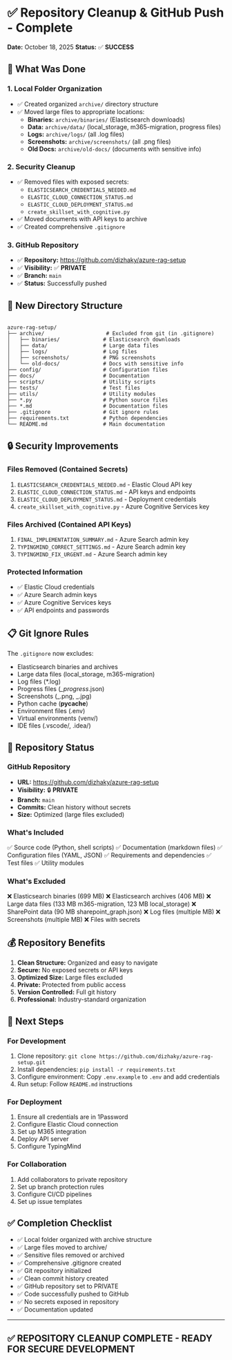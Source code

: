 # ✅ Repository Cleanup & GitHub Push - Complete

**Date:** October 18, 2025
**Status:** ✅ **SUCCESS**

## 🎯 **What Was Done**

### **1. Local Folder Organization**

- ✅ Created organized `archive/` directory structure
- ✅ Moved large files to appropriate locations:
  - **Binaries:** `archive/binaries/` (Elasticsearch downloads)
  - **Data:** `archive/data/` (local_storage, m365-migration, progress files)
  - **Logs:** `archive/logs/` (all .log files)
  - **Screenshots:** `archive/screenshots/` (all .png files)
  - **Old Docs:** `archive/old-docs/` (documents with sensitive info)

### **2. Security Cleanup**

- ✅ Removed files with exposed secrets:
  - `ELASTICSEARCH_CREDENTIALS_NEEDED.md`
  - `ELASTIC_CLOUD_CONNECTION_STATUS.md`
  - `ELASTIC_CLOUD_DEPLOYMENT_STATUS.md`
  - `create_skillset_with_cognitive.py`
- ✅ Moved documents with API keys to archive
- ✅ Created comprehensive `.gitignore`

### **3. GitHub Repository**

- ✅ **Repository:** https://github.com/dizhaky/azure-rag-setup
- ✅ **Visibility:** ✅ **PRIVATE**
- ✅ **Branch:** `main`
- ✅ **Status:** Successfully pushed

## 📁 **New Directory Structure**

```

azure-rag-setup/
├── archive/                    # Excluded from git (in .gitignore)
│   ├── binaries/              # Elasticsearch downloads
│   ├── data/                  # Large data files
│   ├── logs/                  # Log files
│   ├── screenshots/           # PNG screenshots
│   └── old-docs/              # Docs with sensitive info
├── config/                    # Configuration files
├── docs/                      # Documentation
├── scripts/                   # Utility scripts
├── tests/                     # Test files
├── utils/                     # Utility modules
├── *.py                       # Python source files
├── *.md                       # Documentation files
├── .gitignore                 # Git ignore rules
├── requirements.txt           # Python dependencies
└── README.md                  # Main documentation

```

## 🔒 **Security Improvements**

### **Files Removed (Contained Secrets)**

1. `ELASTICSEARCH_CREDENTIALS_NEEDED.md` - Elastic Cloud API key
2. `ELASTIC_CLOUD_CONNECTION_STATUS.md` - API keys and endpoints
3. `ELASTIC_CLOUD_DEPLOYMENT_STATUS.md` - Deployment credentials
4. `create_skillset_with_cognitive.py` - Azure Cognitive Services key

### **Files Archived (Contained API Keys)**

1. `FINAL_IMPLEMENTATION_SUMMARY.md` - Azure Search admin key
2. `TYPINGMIND_CORRECT_SETTINGS.md` - Azure Search admin key
3. `TYPINGMIND_FIX_URGENT.md` - Azure Search admin key

### **Protected Information**

- ✅ Elastic Cloud credentials
- ✅ Azure Search admin keys
- ✅ Azure Cognitive Services keys
- ✅ API endpoints and passwords

## 📋 **Git Ignore Rules**

The `.gitignore` now excludes:

- Elasticsearch binaries and archives
- Large data files (local_storage, m365-migration)
- Log files (\*.log)
- Progress files (_\_progress_.json)
- Screenshots (_.png, _.jpg)
- Python cache (**pycache**)
- Environment files (.env)
- Virtual environments (venv/)
- IDE files (.vscode/, .idea/)

## 🚀 **Repository Status**

### **GitHub Repository**

- **URL:** https://github.com/dizhaky/azure-rag-setup
- **Visibility:** 🔒 **PRIVATE**
- **Branch:** `main`
- **Commits:** Clean history without secrets
- **Size:** Optimized (large files excluded)

### **What's Included**

✅ Source code (Python, shell scripts)
✅ Documentation (markdown files)
✅ Configuration files (YAML, JSON)
✅ Requirements and dependencies
✅ Test files
✅ Utility modules

### **What's Excluded**

❌ Elasticsearch binaries (699 MB)
❌ Elasticsearch archives (406 MB)
❌ Large data files (133 MB m365-migration, 123 MB local_storage)
❌ SharePoint data (90 MB sharepoint_graph.json)
❌ Log files (multiple MB)
❌ Screenshots (multiple MB)
❌ Files with secrets

## 💰 **Repository Benefits**

1. **Clean Structure:** Organized and easy to navigate
2. **Secure:** No exposed secrets or API keys
3. **Optimized Size:** Large files excluded
4. **Private:** Protected from public access
5. **Version Controlled:** Full git history
6. **Professional:** Industry-standard organization

## 📝 **Next Steps**

### **For Development**

1. Clone repository: `git clone https://github.com/dizhaky/azure-rag-setup.git`
2. Install dependencies: `pip install -r requirements.txt`
3. Configure environment: Copy `.env.example` to `.env` and add credentials
4. Run setup: Follow `README.md` instructions

### **For Deployment**

1. Ensure all credentials are in 1Password
2. Configure Elastic Cloud connection
3. Set up M365 integration
4. Deploy API server
5. Configure TypingMind

### **For Collaboration**

1. Add collaborators to private repository
2. Set up branch protection rules
3. Configure CI/CD pipelines
4. Set up issue templates

## ✅ **Completion Checklist**

- ✅ Local folder organized with archive structure
- ✅ Large files moved to archive/
- ✅ Sensitive files removed or archived
- ✅ Comprehensive .gitignore created
- ✅ Git repository initialized
- ✅ Clean commit history created
- ✅ GitHub repository set to PRIVATE
- ✅ Code successfully pushed to GitHub
- ✅ No secrets exposed in repository
- ✅ Documentation updated

---

## ✅ REPOSITORY CLEANUP COMPLETE - READY FOR SECURE DEVELOPMENT

